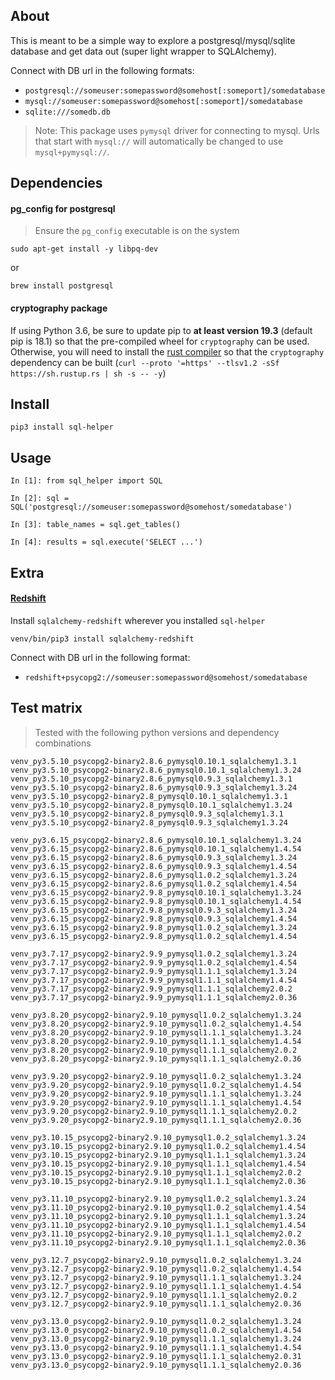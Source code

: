 ## About

This is meant to be a simple way to explore a postgresql/mysql/sqlite database
and get data out (super light wrapper to SQLAlchemy).

Connect with DB url in the following formats:

- `postgresql://someuser:somepassword@somehost[:someport]/somedatabase`
- `mysql://someuser:somepassword@somehost[:someport]/somedatabase`
- `sqlite:///somedb.db`

> Note: This package uses `pymysql` driver for connecting to mysql. Urls that
> start with `mysql://` will automatically be changed to use `mysql+pymysql://`.

## Dependencies

#### pg_config for postgresql

> Ensure the `pg_config` executable is on the system

```
sudo apt-get install -y libpq-dev
```

or

```
brew install postgresql
```

#### cryptography package

If using Python 3.6, be sure to update pip to **at least version 19.3** (default pip
is 18.1) so that the pre-compiled wheel for `cryptography` can be used.
Otherwise, you will need to install the [rust compiler](https://www.rust-lang.org)
so that the `cryptography` dependency can be built
(`curl --proto '=https' --tlsv1.2 -sSf https://sh.rustup.rs | sh -s -- -y`)

## Install

```
pip3 install sql-helper
```

## Usage

```
In [1]: from sql_helper import SQL

In [2]: sql = SQL('postgresql://someuser:somepassword@somehost/somedatabase')

In [3]: table_names = sql.get_tables()

In [4]: results = sql.execute('SELECT ...')
```

## Extra

#### [Redshift](https://aws.amazon.com/redshift/)

Install `sqlalchemy-redshift` wherever you installed `sql-helper`

```
venv/bin/pip3 install sqlalchemy-redshift
```

Connect with DB url in the following format:

- `redshift+psycopg2://someuser:somepassword@somehost/somedatabase`

## Test matrix

> Tested with the following python versions and dependency combinations

```
venv_py3.5.10_psycopg2-binary2.8.6_pymysql0.10.1_sqlalchemy1.3.1
venv_py3.5.10_psycopg2-binary2.8.6_pymysql0.10.1_sqlalchemy1.3.24
venv_py3.5.10_psycopg2-binary2.8.6_pymysql0.9.3_sqlalchemy1.3.1
venv_py3.5.10_psycopg2-binary2.8.6_pymysql0.9.3_sqlalchemy1.3.24
venv_py3.5.10_psycopg2-binary2.8_pymysql0.10.1_sqlalchemy1.3.1
venv_py3.5.10_psycopg2-binary2.8_pymysql0.10.1_sqlalchemy1.3.24
venv_py3.5.10_psycopg2-binary2.8_pymysql0.9.3_sqlalchemy1.3.1
venv_py3.5.10_psycopg2-binary2.8_pymysql0.9.3_sqlalchemy1.3.24

venv_py3.6.15_psycopg2-binary2.8.6_pymysql0.10.1_sqlalchemy1.3.24
venv_py3.6.15_psycopg2-binary2.8.6_pymysql0.10.1_sqlalchemy1.4.54
venv_py3.6.15_psycopg2-binary2.8.6_pymysql0.9.3_sqlalchemy1.3.24
venv_py3.6.15_psycopg2-binary2.8.6_pymysql0.9.3_sqlalchemy1.4.54
venv_py3.6.15_psycopg2-binary2.8.6_pymysql1.0.2_sqlalchemy1.3.24
venv_py3.6.15_psycopg2-binary2.8.6_pymysql1.0.2_sqlalchemy1.4.54
venv_py3.6.15_psycopg2-binary2.9.8_pymysql0.10.1_sqlalchemy1.3.24
venv_py3.6.15_psycopg2-binary2.9.8_pymysql0.10.1_sqlalchemy1.4.54
venv_py3.6.15_psycopg2-binary2.9.8_pymysql0.9.3_sqlalchemy1.3.24
venv_py3.6.15_psycopg2-binary2.9.8_pymysql0.9.3_sqlalchemy1.4.54
venv_py3.6.15_psycopg2-binary2.9.8_pymysql1.0.2_sqlalchemy1.3.24
venv_py3.6.15_psycopg2-binary2.9.8_pymysql1.0.2_sqlalchemy1.4.54

venv_py3.7.17_psycopg2-binary2.9.9_pymysql1.0.2_sqlalchemy1.3.24
venv_py3.7.17_psycopg2-binary2.9.9_pymysql1.0.2_sqlalchemy1.4.54
venv_py3.7.17_psycopg2-binary2.9.9_pymysql1.1.1_sqlalchemy1.3.24
venv_py3.7.17_psycopg2-binary2.9.9_pymysql1.1.1_sqlalchemy1.4.54
venv_py3.7.17_psycopg2-binary2.9.9_pymysql1.1.1_sqlalchemy2.0.2
venv_py3.7.17_psycopg2-binary2.9.9_pymysql1.1.1_sqlalchemy2.0.36

venv_py3.8.20_psycopg2-binary2.9.10_pymysql1.0.2_sqlalchemy1.3.24
venv_py3.8.20_psycopg2-binary2.9.10_pymysql1.0.2_sqlalchemy1.4.54
venv_py3.8.20_psycopg2-binary2.9.10_pymysql1.1.1_sqlalchemy1.3.24
venv_py3.8.20_psycopg2-binary2.9.10_pymysql1.1.1_sqlalchemy1.4.54
venv_py3.8.20_psycopg2-binary2.9.10_pymysql1.1.1_sqlalchemy2.0.2
venv_py3.8.20_psycopg2-binary2.9.10_pymysql1.1.1_sqlalchemy2.0.36

venv_py3.9.20_psycopg2-binary2.9.10_pymysql1.0.2_sqlalchemy1.3.24
venv_py3.9.20_psycopg2-binary2.9.10_pymysql1.0.2_sqlalchemy1.4.54
venv_py3.9.20_psycopg2-binary2.9.10_pymysql1.1.1_sqlalchemy1.3.24
venv_py3.9.20_psycopg2-binary2.9.10_pymysql1.1.1_sqlalchemy1.4.54
venv_py3.9.20_psycopg2-binary2.9.10_pymysql1.1.1_sqlalchemy2.0.2
venv_py3.9.20_psycopg2-binary2.9.10_pymysql1.1.1_sqlalchemy2.0.36

venv_py3.10.15_psycopg2-binary2.9.10_pymysql1.0.2_sqlalchemy1.3.24
venv_py3.10.15_psycopg2-binary2.9.10_pymysql1.0.2_sqlalchemy1.4.54
venv_py3.10.15_psycopg2-binary2.9.10_pymysql1.1.1_sqlalchemy1.3.24
venv_py3.10.15_psycopg2-binary2.9.10_pymysql1.1.1_sqlalchemy1.4.54
venv_py3.10.15_psycopg2-binary2.9.10_pymysql1.1.1_sqlalchemy2.0.2
venv_py3.10.15_psycopg2-binary2.9.10_pymysql1.1.1_sqlalchemy2.0.36

venv_py3.11.10_psycopg2-binary2.9.10_pymysql1.0.2_sqlalchemy1.3.24
venv_py3.11.10_psycopg2-binary2.9.10_pymysql1.0.2_sqlalchemy1.4.54
venv_py3.11.10_psycopg2-binary2.9.10_pymysql1.1.1_sqlalchemy1.3.24
venv_py3.11.10_psycopg2-binary2.9.10_pymysql1.1.1_sqlalchemy1.4.54
venv_py3.11.10_psycopg2-binary2.9.10_pymysql1.1.1_sqlalchemy2.0.2
venv_py3.11.10_psycopg2-binary2.9.10_pymysql1.1.1_sqlalchemy2.0.36

venv_py3.12.7_psycopg2-binary2.9.10_pymysql1.0.2_sqlalchemy1.3.24
venv_py3.12.7_psycopg2-binary2.9.10_pymysql1.0.2_sqlalchemy1.4.54
venv_py3.12.7_psycopg2-binary2.9.10_pymysql1.1.1_sqlalchemy1.3.24
venv_py3.12.7_psycopg2-binary2.9.10_pymysql1.1.1_sqlalchemy1.4.54
venv_py3.12.7_psycopg2-binary2.9.10_pymysql1.1.1_sqlalchemy2.0.2
venv_py3.12.7_psycopg2-binary2.9.10_pymysql1.1.1_sqlalchemy2.0.36

venv_py3.13.0_psycopg2-binary2.9.10_pymysql1.0.2_sqlalchemy1.3.24
venv_py3.13.0_psycopg2-binary2.9.10_pymysql1.0.2_sqlalchemy1.4.54
venv_py3.13.0_psycopg2-binary2.9.10_pymysql1.1.1_sqlalchemy1.3.24
venv_py3.13.0_psycopg2-binary2.9.10_pymysql1.1.1_sqlalchemy1.4.54
venv_py3.13.0_psycopg2-binary2.9.10_pymysql1.1.1_sqlalchemy2.0.31
venv_py3.13.0_psycopg2-binary2.9.10_pymysql1.1.1_sqlalchemy2.0.36
```
